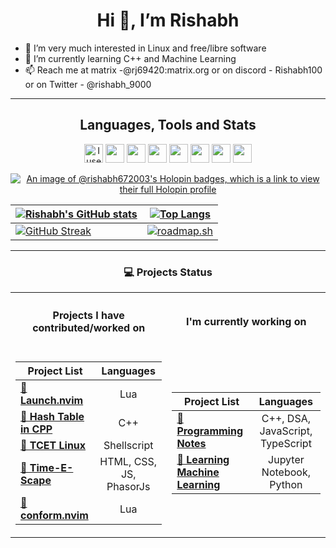 <h1 align="center"> Hi 👋, I’m Rishabh </h2>

<p align="center">

- 👀 I’m very much interested in Linux and free/libre software
- 🌱 I’m currently learning C++ and Machine Learning
- 📫 Reach me at matrix -@rj69420:matrix.org or on discord - Rishabh100 or on Twitter - @rishabh_9000

</p>

---

<h2 align="center"> Languages, Tools and Stats </h2>
<p align="center"> 
	<img src="https://img.icons8.com/material-sharp/48/4a90e2/arch-linux.png" alt="I use Arch btw" width="30"/>
	<img src="https://img.icons8.com/ios-filled/50/fa314a/git.png" width="30"/>
	<img src="https://img.icons8.com/color/512/c-programming.png" width="30"/>
	<img src="https://img.icons8.com/color/512/lua-language.png" width="30"/>
	<img src="https://img.icons8.com/ios-filled/50/4a90e2/python.png" width="30"/>
	<img src="https://img.icons8.com/ios-filled/50/4a90e2/c-plus-plus-logo.png" width="30"/>
	<img src="https://img.icons8.com/windows/96/fa314a/console.png" width="30"/>
	<img src="https://img.icons8.com/ios-filled/50/fa314a/java-coffee-cup-logo--v1.png" width="30"/>
</p>

<span align="center">

<div align="center">

[![An image of @rishabh672003's Holopin badges, which is a link to view their full Holopin profile](https://holopin.me/rishabh672003)](https://holopin.io/@rishabh672003)

<!-- prettier-ignore-start -->
| [![Rishabh's GitHub stats](https://github-readme-stats-rishabh.vercel.app/api?username=Rishabh672003&custom_title=My%20Github%20Stat's&show_icons=true&theme=dracula&border_radius=10&hide_border=true&bg_color=15,0d1117,1a1b26)](https://github.com/anuraghazra/github-readme-stats)   | [![Top Langs](https://github-readme-stats-rishabh.vercel.app/api/top-langs/?username=Rishabh672003&hide=GLSL,html&theme=dracula&hide_border=true&border_radius=10&bg_color=15,0d1117,1a1b26&show_icons=true&layout=compact)](https://github.com/anuraghazra/github-readme-stats)    |
|--------------- | --------------- |
| [![GitHub Streak](https://streak-stats.demolab.com?user=Rishabh672003&theme=dracula&hide_border=true)](https://git.io/streak-stats)   | [![roadmap.sh](https://api.roadmap.sh/v1-badge/wide/64d37d9caa497d7fa51b0608?variant=dark)](https://roadmap.sh)   |
<!-- prettier-ignore-end -->

---

<h3 align="center"> 💻 Projects Status</h2>

</div>
</span>

<table>
<tr><th><h4 align="center"> Projects I have contributed/worked on </h4> </th><th><h4 align="center"> I'm currently working on</h4></th></tr>
<tr><td>

| Project List                                                                   |        Languages        |
| ------------------------------------------------------------------------------ | :---------------------: |
| [**🔗 Launch.nvim**](https://github.com/LunarVim/Launch.nvim)                  |           Lua           |
| [**🔗 Hash Table in CPP**](https://github.com/Rishabh672003/Hash-Table-in-CPP) |           C++           |
| [**🔗 TCET Linux**](https://github.com/tcet-opensource/tcet-linux)             |       Shellscript       |
| [**🔗 Time-E-Scape**](https://github.com/BitBrigade/Tim-E-Scape)               | HTML, CSS, JS, PhasorJs |
| [**🔗 conform.nvim**](https://github.com/stevearc/conform.nvim)                |           Lua           |

</td><td>

| Project List                                                                                   |            Languages             |
| ---------------------------------------------------------------------------------------------- | :------------------------------: |
| [**🔗 Programming Notes**](https://github.com/Rishabh672003/Programming-Notes)                 | C++, DSA, JavaScript, TypeScript |
| [**🔗 Learning Machine Learning**](https://github.com/Rishabh672003/Learning-machine-learning) |     Jupyter Notebook, Python     |

</td></tr> </table>
